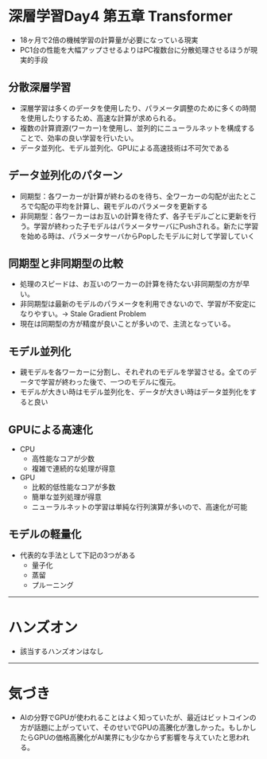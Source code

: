 # 深層学習Day4 第五章 Transformer

- 18ヶ月で2倍の機械学習の計算量が必要になっている現実
- PC1台の性能を大幅アップさせるよりはPC複数台に分散処理させるほうが現実的手段

## 分散深層学習
- 深層学習は多くのデータを使用したり、パラメータ調整のために多くの時間を使用したりするため、高速な計算が求められる。
- 複数の計算資源(ワーカー)を使用し、並列的にニューラルネットを構成することで、効率の良い学習を行いたい。
- データ並列化、モデル並列化、GPUによる高速技術は不可欠である


## データ並列化のパターン
- 同期型：各ワーカーが計算が終わるのを待ち、全ワーカーの勾配が出たところで勾配の平均を計算し、親モデルのパラメータを更新する
- 非同期型：各ワーカーはお互いの計算を待たず、各子モデルごとに更新を行う。学習が終わった子モデルはパラメータサーバにPushされる。新たに学習を始める時は、パラメータサーバからPopしたモデルに対して学習していく

## 同期型と非同期型の比較
- 処理のスピードは、お互いのワーカーの計算を待たない非同期型の方が早い。
- 非同期型は最新のモデルのパラメータを利用できないので、学習が不安定になりやすい。-> Stale Gradient Problem
- 現在は同期型の方が精度が良いことが多いので、主流となっている。


## モデル並列化
- 親モデルを各ワーカーに分割し、それぞれのモデルを学習させる。全てのデータで学習が終わった後で、一つのモデルに復元。
- モデルが大きい時はモデル並列化を、データが大きい時はデータ並列化をすると良い


## GPUによる高速化
- CPU
    - 高性能なコアが少数
    - 複雑で連続的な処理が得意
- GPU
    - 比較的低性能なコアが多数
    - 簡単な並列処理が得意
    - ニューラルネットの学習は単純な行列演算が多いので、高速化が可能

## モデルの軽量化
- 代表的な手法として下記の3つがある
    - 量子化
    - 蒸留
    - プルーニング

---

# ハンズオン

- 該当するハンズオンはなし

---

# 気づき
- AIの分野でGPUが使われることはよく知っていたが、最近はビットコインの方が話題に上がっていて、そのせいでGPUの高騰化が激しかった。もしかしたらGPUの価格高騰化がAI業界にも少なからず影響を与えていたと思われる。

